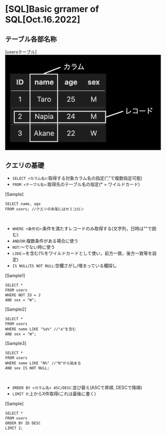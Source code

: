 # [SQL]Basic grramer of SQL[Oct.16.2022]

## テーブル各部名称
[usersテーブル]
![テーブル各部名称](./img/table.png)

## クエリの基礎
 - `SELECT <カラム名>`:取得する対象カラム名の指定(","で複数指定可能)
 - `FROM <テーブル名>`:取得先のテーブル名の指定(* = ワイルドカード)<br>

[Sample] 
```
SELECT name, age
FROM users; //クエリの末尾にはセミコロン
```
<br>

 - `WHERE <条件式>`:条件を満たすレコードのみ取得する(文字列，日時は""で囲む)
 - `AND`/`OR`:複数条件がある場合に使う
 - `NOT`:〜でない時に使う
 - `LIKE`:~を含む(%をワイルドカードとして使い，前方一致，後方一致等を設定)
 - `IS NULL`/`IS NOT NULL`:空欄さがし/埋まっている欄探し

[Sample1]
```
SELECT *
FROM users
WHERE NOT ID = 2
AND sex = "W";
```
[Sample2]
```
SELECT *
FROM users
WHERE name LIKE "%a%" //"a"を含む
AND sex = "W";
```
[Sample3]
```
SELECT *
FROM users
WHERE name LIKE "N%" //"N"から始まる
AND sex IS NOT NULL;
```
<br>

 - `ORDER BY <カラム名> ASC/DESC`:並び替え(ASCで昇順, DESCで降順)
 - `LIMIT X`:上からX件取得(これは最後に書く)

[Sample]
```
SELECT *
FROM users
ORDER BY ID DESC
LIMIT 2;
```